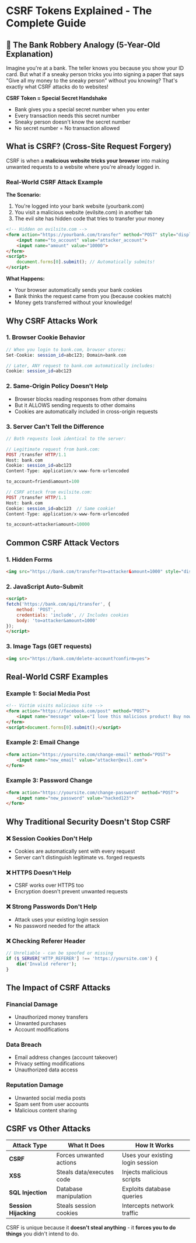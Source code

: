 # CSRF Tokens Explained - The Complete Guide

## 🏦 The Bank Robbery Analogy (5-Year-Old Explanation)

Imagine you're at a bank. The teller knows you because you show your ID card. But what if a sneaky person tricks you into signing a paper that says "Give all my money to the sneaky person" without you knowing? That's exactly what CSRF attacks do to websites!

**CSRF Token = Special Secret Handshake**
- Bank gives you a special secret number when you enter
- Every transaction needs this secret number
- Sneaky person doesn't know the secret number
- No secret number = No transaction allowed

## What is CSRF? (Cross-Site Request Forgery)

CSRF is when a **malicious website tricks your browser** into making unwanted requests to a website where you're already logged in.

### Real-World CSRF Attack Example

**The Scenario:**
1. You're logged into your bank website (yourbank.com)
2. You visit a malicious website (evilsite.com) in another tab
3. The evil site has hidden code that tries to transfer your money

```html
<!-- Hidden on evilsite.com -->
<form action="https://yourbank.com/transfer" method="POST" style="display:none">
    <input name="to_account" value="attacker_account">
    <input name="amount" value="10000">
</form>
<script>
    document.forms[0].submit(); // Automatically submits!
</script>
```

**What Happens:**
- Your browser automatically sends your bank cookies
- Bank thinks the request came from you (because cookies match)
- Money gets transferred without your knowledge!

## Why CSRF Attacks Work

### 1. **Browser Cookie Behavior**
```php
// When you login to bank.com, browser stores:
Set-Cookie: session_id=abc123; Domain=bank.com

// Later, ANY request to bank.com automatically includes:
Cookie: session_id=abc123
```

### 2. **Same-Origin Policy Doesn't Help**
- Browser blocks reading responses from other domains
- But it ALLOWS sending requests to other domains
- Cookies are automatically included in cross-origin requests

### 3. **Server Can't Tell the Difference**
```php
// Both requests look identical to the server:

// Legitimate request from bank.com:
POST /transfer HTTP/1.1
Host: bank.com
Cookie: session_id=abc123
Content-Type: application/x-www-form-urlencoded

to_account=friend&amount=100

// CSRF attack from evilsite.com:
POST /transfer HTTP/1.1
Host: bank.com
Cookie: session_id=abc123  // Same cookie!
Content-Type: application/x-www-form-urlencoded

to_account=attacker&amount=10000
```

## Common CSRF Attack Vectors

### 1. **Hidden Forms**
```html
<img src="https://bank.com/transfer?to=attacker&amount=1000" style="display:none">
```

### 2. **JavaScript Auto-Submit**
```html
<script>
fetch('https://bank.com/api/transfer', {
    method: 'POST',
    credentials: 'include', // Includes cookies
    body: 'to=attacker&amount=1000'
});
</script>
```

### 3. **Image Tags (GET requests)**
```html
<img src="https://bank.com/delete-account?confirm=yes">
```

## Real-World CSRF Examples

### Example 1: Social Media Post
```html
<!-- Victim visits malicious site -->
<form action="https://facebook.com/post" method="POST">
    <input name="message" value="I love this malicious product! Buy now!">
</form>
<script>document.forms[0].submit();</script>
```

### Example 2: Email Change
```html
<form action="https://yoursite.com/change-email" method="POST">
    <input name="new_email" value="attacker@evil.com">
</form>
```

### Example 3: Password Change
```html
<form action="https://yoursite.com/change-password" method="POST">
    <input name="new_password" value="hacked123">
</form>
```

## Why Traditional Security Doesn't Stop CSRF

### ❌ **Session Cookies Don't Help**
- Cookies are automatically sent with every request
- Server can't distinguish legitimate vs. forged requests

### ❌ **HTTPS Doesn't Help**
- CSRF works over HTTPS too
- Encryption doesn't prevent unwanted requests

### ❌ **Strong Passwords Don't Help**
- Attack uses your existing login session
- No password needed for the attack

### ❌ **Checking Referer Header**
```php
// Unreliable - can be spoofed or missing
if ($_SERVER['HTTP_REFERER'] !== 'https://yoursite.com') {
    die('Invalid referer');
}
```

## The Impact of CSRF Attacks

### **Financial Damage**
- Unauthorized money transfers
- Unwanted purchases
- Account modifications

### **Data Breach**
- Email address changes (account takeover)
- Privacy setting modifications
- Unauthorized data access

### **Reputation Damage**
- Unwanted social media posts
- Spam sent from user accounts
- Malicious content sharing

## CSRF vs Other Attacks

| Attack Type | What It Does | How It Works |
|-------------|--------------|--------------|
| **CSRF** | Forces unwanted actions | Uses your existing login session |
| **XSS** | Steals data/executes code | Injects malicious scripts |
| **SQL Injection** | Database manipulation | Exploits database queries |
| **Session Hijacking** | Steals session cookies | Intercepts network traffic |

CSRF is unique because it **doesn't steal anything** - it **forces you to do things** you didn't intend to do.